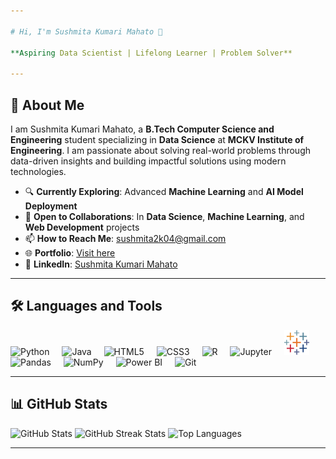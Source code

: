 ```yaml
---

# Hi, I'm Sushmita Kumari Mahato 👋

**Aspiring Data Scientist | Lifelong Learner | Problem Solver**

---
```


## 🌟 About Me

I am Sushmita Kumari Mahato, a **B.Tech Computer Science and Engineering** student specializing in **Data Science** at **MCKV Institute of Engineering**.
I am passionate about solving real-world problems through data-driven insights and building impactful solutions using modern technologies.

* 🔍 **Currently Exploring**: Advanced **Machine Learning** and **AI Model Deployment**
* 🤝 **Open to Collaborations**: In **Data Science**, **Machine Learning**, and **Web Development** projects
* 📫 **How to Reach Me**: [sushmita2k04@gmail.com](sushmita2k04@gmail.com)
* 🌐 **Portfolio**: [Visit here](https://portfolio2-0-f7vh.onrender.com/)
* 🔗 **LinkedIn**: [Sushmita Kumari Mahato](https://www.linkedin.com/in/sushmita-kumari-mahato-95589b252/)

---

## 🛠️ Languages and Tools

<div align="left">
  <!-- Languages -->
  <img src="https://cdn.jsdelivr.net/gh/devicons/devicon/icons/python/python-original.svg" height="40" alt="Python" />
  <img width="12" />
  <img src="https://cdn.jsdelivr.net/gh/devicons/devicon/icons/java/java-original.svg" height="40" alt="Java" />
  <img width="12" />
  <img src="https://cdn.jsdelivr.net/gh/devicons/devicon/icons/html5/html5-original.svg" height="40" alt="HTML5" />
  <img width="12" />
  <img src="https://cdn.jsdelivr.net/gh/devicons/devicon/icons/css3/css3-original.svg" height="40" alt="CSS3" />
  <img width="12" />
  <img src="https://skillicons.dev/icons?i=r" height="40" alt="R" />
  <img width="12" />
  <!-- Tools -->
  <img src="https://cdn.jsdelivr.net/gh/devicons/devicon/icons/jupyter/jupyter-original.svg" height="40" alt="Jupyter" />
  <img width="12" />
  <img src="https://github.com/Sushmita2k04/SalesAnalysis_Tableau/blob/main/tableau-icon-svgrepo-com.svg" height="40" alt="tableau" />
  <img width="12" />
  <img src="https://cdn.jsdelivr.net/gh/devicons/devicon/icons/pandas/pandas-original.svg" height="40" alt="Pandas" />
  <img width="12" />
  <img src="https://cdn.jsdelivr.net/gh/devicons/devicon/icons/numpy/numpy-original.svg" height="40" alt="NumPy" />
  <img width="12" />
  <img src="https://cdn.jsdelivr.net/gh/devicons/devicon/icons/powerbi/powerbi-original.svg" height="40" alt="Power BI" />
  <img width="12" />
  <img src="https://cdn.jsdelivr.net/gh/devicons/devicon/icons/git/git-original.svg" height="40" alt="Git" />
</div>  

---

## 📊 GitHub Stats

<div align="left">
  <img src="https://github-readme-stats.vercel.app/api?username=Sushmita2k04&show_icons=true&theme=github" height="150" alt="GitHub Stats" />
  <img src="https://github-readme-streak-stats.herokuapp.com?user=Sushmita2k04&theme=github&date_format=M%20j%5B%2C%20Y%5D" height="150" alt="GitHub Streak Stats" />
  <img src="https://github-readme-stats.vercel.app/api/top-langs/?username=Sushmita2k04&layout=compact&theme=github" height="150" alt="Top Languages" />
</div>  

---

